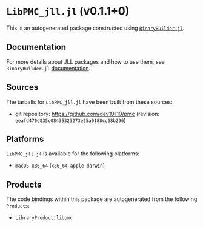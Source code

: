 # `LibPMC_jll.jl` (v0.1.1+0)

This is an autogenerated package constructed using [`BinaryBuilder.jl`](https://github.com/JuliaPackaging/BinaryBuilder.jl).

## Documentation

For more details about JLL packages and how to use them, see `BinaryBuilder.jl` [documentation](https://docs.binarybuilder.org/stable/jll/).

## Sources

The tarballs for `LibPMC_jll.jl` have been built from these sources:

* git repository: https://github.com/dev10110/pmc (revision: `eeafd470e835c08435323273e25a0188cc68b296`)

## Platforms

`LibPMC_jll.jl` is available for the following platforms:

* `macOS x86_64` (`x86_64-apple-darwin`)

## Products

The code bindings within this package are autogenerated from the following `Products`:

* `LibraryProduct`: `libpmc`
